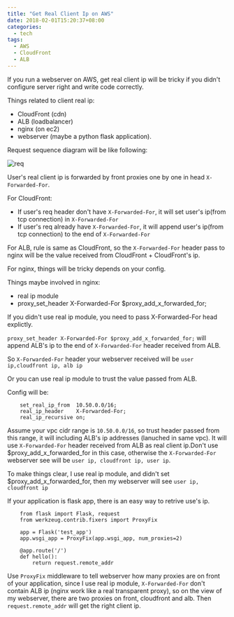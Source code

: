 ```yaml
---
title: "Get Real Client Ip on AWS"
date: 2018-02-01T15:20:37+08:00
categories:
  - tech
tags:
  - AWS
  - CloudFront
  - ALB
---
```



If you run a webserver on AWS, get real client ip will be tricky if you didn't configure server right and write code correctly.

Things related to client real ip:

- CloudFront (cdn)
- ALB (loadbalancer)
- nginx (on ec2)
- webserver (maybe a python flask application).

Request sequence diagram will be like following:

![req](/posts/images/cf-alb-nginx.png)


User's real client ip is forwarded by front proxies one by one in head `X-Forwarded-For`.

For CloudFront:

- If user's req header don't  have `X-Forwarded-For`, it will set user's ip(from tcp connection) in `X-Forwarded-For` 
- If user's req already have `X-Forwarded-For`, it will append user's ip(from tcp connection) to the end of `X-Forwarded-For`


For ALB, rule is same as CloudFront, so the `X-Forwarded-For` header pass to nginx will be the value received from CloudFront + CloudFront's ip.


For nginx, things will be tricky depends on your config.

Things maybe involved in nginx:

- real ip module
- proxy_set_header X-Forwarded-For $proxy_add_x_forwarded_for;

If you didn't use real ip module, you need to pass X-Forwarded-For head explictly.

`proxy_set_header X-Forwarded-For $proxy_add_x_forwarded_for;` will append ALB's ip to the end of `X-Forwarded-For` header received from ALB.

So `X-Forwarded-For` header your webserver received will be `user ip,cloudfront ip, alb ip`

Or you can use real ip module to trust the value passed from ALB.

Config will be:

        set_real_ip_from  10.50.0.0/16;
        real_ip_header    X-Forwarded-For;
        real_ip_recursive on;

Assume your vpc cidr range is `10.50.0.0/16`, so trust header passed from this range, it will including ALB's ip addresses (lanuched in same vpc). It will use `X-Forwarded-For` header received from ALB as real client ip.Don't use $proxy_add_x_forwarded_for in this case, otherwise the `X-Forwarded-For` webserver see will be `user ip, cloudfront ip, user ip`.

To make things clear, I use real ip module, and didn't set $proxy_add_x_forwarded_for, then my webserver will see `user ip, cloudfront ip`

If your application is flask app, there is an easy way to retrive use's ip.

        from flask import Flask, request
        from werkzeug.contrib.fixers import ProxyFix

        app = Flask('test_app')
        app.wsgi_app = ProxyFix(app.wsgi_app, num_proxies=2)

        @app.route('/')
        def hello():
            return request.remote_addr


Use `ProxyFix` middleware to tell webserver how many proxies are on front of your application, since I use real ip module, `X-Forwarded-For` don't contain ALB ip (nginx work like a real transparent proxy), so on the view of my webserver, there are two proxies on front, cloudfront and alb. Then `request.remote_addr` will get the right client ip.